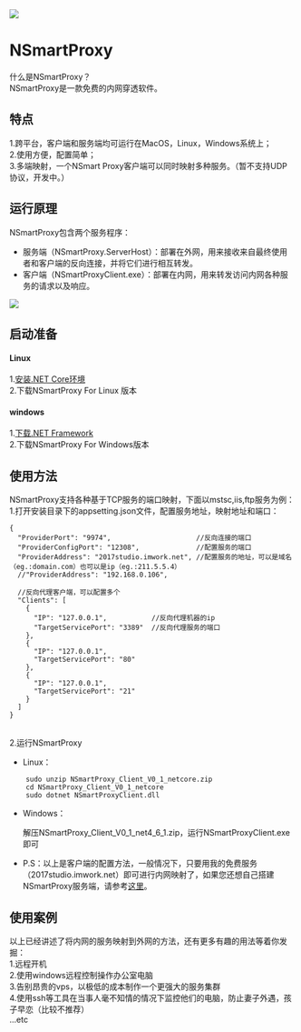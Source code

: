 
<img src="https://github.com/tmoonlight/NSmartProxy/blob/img/NSmaryProxy.png">

# NSmartProxy

什么是NSmartProxy？<br />
NSmartProxy是一款免费的内网穿透软件。

## 特点
1.跨平台，客户端和服务端均可运行在MacOS，Linux，Windows系统上；<br />
2.使用方便，配置简单；<br />
3.多端映射，一个NSmart Proxy客户端可以同时映射多种服务。（暂不支持UDP协议，开发中。）

## 运行原理
NSmartProxy包含两个服务程序：<br />
* 服务端（NSmartProxy.ServerHost）：部署在外网，用来接收来自最终使用者和客户端的反向连接，并将它们进行相互转发。
* 客户端（NSmartProxyClient.exe）：部署在内网，用来转发访问内网各种服务的请求以及响应。
<img src="https://github.com/tmoonlight/NSmartProxy/blob/img/theo.png">

## 启动准备
#### Linux
1.[安装.NET Core环境](https：//dotnet.microsoft.com/download/linux-package-manager/rhel/runtime-current)<br />
2.下载NSmartProxy For Linux 版本

#### windows
1.[下载.NET Framework](https：//dotnet.microsoft.com/download/dotnet-framework/net461)<br />
2.下载NSmartProxy For Windows版本

## 使用方法
NSmartProxy支持各种基于TCP服务的端口映射，下面以mstsc,iis,ftp服务为例：<br />
1.打开安装目录下的appsetting.json文件，配置服务地址，映射地址和端口：<br />
```
{
  "ProviderPort": "9974",                     //反向连接的端口
  "ProviderConfigPort": "12308",              //配置服务的端口
  "ProviderAddress": "2017studio.imwork.net", //配置服务的地址，可以是域名（eg.:domain.com）也可以是ip（eg.:211.5.5.4）
  //"ProviderAddress": "192.168.0.106",

  //反向代理客户端，可以配置多个
  "Clients": [
    {
      "IP": "127.0.0.1",           //反向代理机器的ip
      "TargetServicePort": "3389"  //反向代理服务的端口
    },
    {
      "IP": "127.0.0.1",
      "TargetServicePort": "80"
    },
    {
      "IP": "127.0.0.1",
      "TargetServicePort": "21"
    }
  ]
}
```
<br />
2.运行NSmartProxy <br />

* Linux：
```
    sudo unzip NSmartProxy_Client_V0_1_netcore.zip
    cd NSmartProxy_Client_V0_1_netcore
    sudo dotnet NSmartProxyClient.dll
```
* Windows：

	解压NSmartProxy_Client_V0_1_net4_6_1.zip，运行NSmartProxyClient.exe即可

* P.S：以上是客户端的配置方法，一般情况下，只要用我的免费服务（2017studio.imwork.net）即可进行内网映射了，如果您还想自己搭建NSmartProxy服务端，请参考[这里](Server.MD)。

## 使用案例
以上已经讲述了将内网的服务映射到外网的方法，还有更多有趣的用法等着你发掘：<br />
1.远程开机
<br />
2.使用windows远程控制操作办公室电脑
<br />
3.告别昂贵的vps，以极低的成本制作一个更强大的服务集群<br />
4.使用ssh等工具在当事人毫不知情的情况下监控他们的电脑，防止妻子外遇，孩子早恋（比较不推荐）<br />
...etc
<br />
